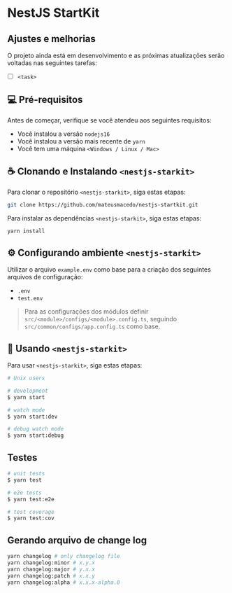 # NestJS StartKit

## Ajustes e melhorias

O projeto ainda está em desenvolvimento e as próximas atualizações serão voltadas nas seguintes tarefas:

- [ ] `<task>`

## 💻 Pré-requisitos

Antes de começar, verifique se você atendeu aos seguintes requisitos:

- Você instalou a versão `nodejs16`
- Você instalou a versão mais recente de `yarn`
- Você tem uma máquina `<Windows / Linux / Mac>`

## ☕ Clonando e Instalando `<nestjs-starkit>`

Para clonar o repositório `<nestjs-starkit>`, siga estas etapas:

```bash
git clone https://github.com/mateusmacedo/nestjs-startkit.git
```

Para instalar as dependências `<nestjs-starkit>`, siga estas etapas:

```bash
yarn install
```

## ⚙️ Configurando ambiente `<nestjs-starkit>`

Utilizar o arquivo `example.env` como base para a criação dos seguintes arquivos de configuração:

- `.env`
- `test.env`

> Para as configurações dos módulos definir `src/<module>/configs/<module>.config.ts`, seguindo `src/common/configs/app.config.ts` como base.

## 🚀 Usando `<nestjs-starkit>`

Para usar `<nestjs-starkit>`, siga estas etapas:

```bash
# Unix users

# development
$ yarn start

# watch mode
$ yarn start:dev

# debug watch mode
$ yarn start:debug
```

## Testes

```bash
# unit tests
$ yarn test

# e2e tests
$ yarn test:e2e

# test coverage
$ yarn test:cov
```

## Gerando arquivo de change log

```bash
yarn changelog # only changelog file
yarn changelog:minor # x.y.x
yarn changelog:major # y.x.x
yarn changelog:patch # x.x.y
yarn changelog:alpha # x.x.x-alpha.0
```
